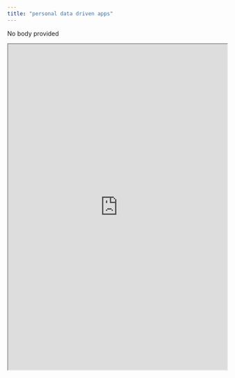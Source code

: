 ```yaml
---
title: "personal data driven apps"
---
```


No body provided
<iframe height="750" width="100%" src="https://ewelton.github.io/ktest/wiki.html#personal%20data%20driven%20apps"></iframe>
